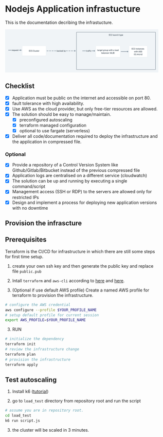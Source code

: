 # Nodejs Application infrastucture

This is the documentation decribing the infrastucture.

![alt text](da52993d-035b-4c64-afb7-2f668f1caa05.png "Overview")

## Checklist

- [x] Application must be public on the internet and accessible on port 80.
- [x] fault tolerance with high availability.
- [x] Use AWS as the cloud provider, but only free-tier resources are allowed.
- [x] The solution should be easy to manage/maintain.
  - [x] preconfigured autoscaling
  - [x] terraform managed configuration
  - [x] optional to use fargate (serverless)
- [x] Deliver all code/documentation required to deploy the infrastructure and the application in compressed file.

### Optional

- [x] Provide a repository of a Control Version System like Github/Gitlab/Bitbucket instead of the previous compressed file
- [x] Application logs are centralised on a different service (cloudwatch)
- [x] The solution can be up and running by executing a single command/script
- [x] Management access (SSH or RDP) to the servers are allowed only for restricted IPs
- [x] Design and implement a process for deploying new application versions with no downtime

## Provision the infrascture

## Prerequisites

Terraform is the CI/CD for infrastructure in which there are still some steps for first time setup.

1. create your own ssh key and then generate the public key and replace file `public.pub`

3. Intall `terraform` and `aws-cli` according to [here](https://learn.hashicorp.com/tutorials/terraform/install-cli) and [here](https://docs.aws.amazon.com/cli/latest/userguide/getting-started-install.html).

4. (Optional if use default AWS profile) Create a named AWS profile for terraform to provision the infrastructure.

```sh
# configure the AWS credential
aws configure --profile $YOUR_PROFILE_NAME
# setup default profile for current session
export AWS_PROFILE=$YOUR_PROFILE_NAME
```

3. RUN

```sh
# initialize the dependency
terraform init
# review the infrastructure change
terraform plan
# provision the infrastructure
terraform apply
```

## Test autoscaling

1. Install k6 ([tutorial](https://k6.io/docs/getting-started/installation/))

2. go to `load_test` directory from repository root and run the script

```sh
# assume you are in repository root.
cd load_test
k6 run script.js
```

3. the cluster will be scaled in 3 minutes.
